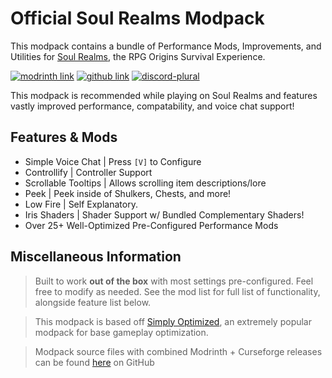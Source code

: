 # Official Soul Realms Modpack
This modpack contains a bundle of Performance Mods, Improvements, and Utilities for [Soul Realms](https://discord.soulrealms.net/), the RPG Origins Survival Experience.

[![modrinth link](https://cdn.jsdelivr.net/npm/@intergrav/devins-badges@3/assets/cozy/available/modrinth_vector.svg)](https://modrinth.com/modpack/soul-realms)
[![github link](https://cdn.jsdelivr.net/npm/@intergrav/devins-badges@3/assets/cozy/available/github_vector.svg)](https://github.com/StarnovaStudios/soul-realms-modpack)
[![discord-plural](https://cdn.jsdelivr.net/npm/@intergrav/devins-badges@3/assets/cozy/social/discord-plural_vector.svg)](https://discord.soulrealms.net/)

This modpack is recommended while playing on Soul Realms and features vastly improved performance, compatability, and voice chat support!

## Features & Mods
- Simple Voice Chat | Press `[V]` to Configure
- Controllify | Controller Support
- Scrollable Tooltips | Allows scrolling item descriptions/lore
- Peek | Peek inside of Shulkers, Chests, and more!
- Low Fire | Self Explanatory.
- Iris Shaders | Shader Support w/ Bundled Complementary Shaders!
- Over 25+ Well-Optimized Pre-Configured Performance Mods

## Miscellaneous Information
> Built to work **out of the box** with most settings pre-configured. Feel free to modify as needed. See the mod list for full list of functionality, alongside feature list below.

> This modpack is based off [Simply Optimized](https://modrinth.com/modpack/sop), an extremely popular modpack for base gameplay optimization.

> Modpack source files with combined Modrinth + Curseforge releases can be found [here](https://github.com/StarnovaStudios/soul-realms-modpack) on GitHub

